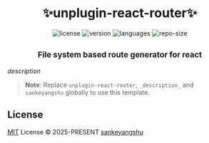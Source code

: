 <h1 align="center">✨unplugin-react-router✨</h1>

<p align="center">
  <img src="https://img.shields.io/github/license/sankeyangshu/unplugin-react-router?colorA=363a4f&colorB=8CB90E&style=for-the-badge" alt="license" />
  <img src="https://img.shields.io/github/package-json/v/sankeyangshu/unplugin-react-router?colorA=363a4f&colorB=f5a97f&style=for-the-badge" alt="version" />
  <img src="https://img.shields.io/github/languages/top/sankeyangshu/unplugin-react-router?colorA=363a4f&colorB=1278B9&style=for-the-badge" alt="languages" />
  <img src="https://img.shields.io/github/repo-size/sankeyangshu/unplugin-react-router?colorA=363a4f&colorB=1278B9&style=for-the-badge" alt="repo-size" />
</p>

<h2 align="center">
<sub>File system based route generator for react</sub>
</h2>

_description_

> **Note**:
> Replace `unplugin-react-router`, `_description_` and `sankeyangshu` globally to use this template.

## License

[MIT](./LICENSE) License © 2025-PRESENT [sankeyangshu](https://github.com/sankeyangshu)
